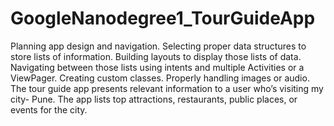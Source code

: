 # GoogleNanodegree1_TourGuideApp
Planning app design and navigation. Selecting proper data structures to store lists of information. Building layouts to display those lists of data. Navigating between those lists using intents and multiple Activities or a ViewPager. Creating custom classes. Properly handling images or audio. The tour guide app presents relevant information to a user who’s visiting my city- Pune. The app lists top attractions, restaurants, public places, or events for the city.
